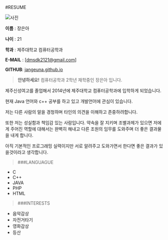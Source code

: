 #RESUME

![사진](profile.jpeg)


**이름** : 장은아

**나이** : 21

**학과** : 제주대학교 컴퓨터공학과

**E-MAIL** : [dmsdk2121@gmail.com]

**GITHUB**: [jangeuna.github.io](http://github.com/Eun-A)

>__안녕하세요!__  컴퓨터공학과 2학년 재학중인 장은아 입니다.
 <p>제주신성여고를 졸업해서 2014년에 제주대학교 컴퓨터공학과에 입학하게 되었습니다.
 <p>현재 Java 언어와 c++ 공부를 하고 있고 개발언어에 관심이 있습니다.
 <p>저는 다른 사람의 말을 경청하며 타인의 의견을 이해하고 존중하려합니다.
 <p>또한 저는 성실함과 책임감 있는 사람입니다. 약속을 잘 지키며 조별과제가 있으면 저에게 주어진 역할에 대해서는 완벽히 해내고 다른 조원의 임무를 도와주며 더 좋은 결과물을 내게 합니다. 
 <p>아직 기본적인 프로그래밍 실력이지만 서로 알려주고 도와가면서 한다면 좋은 결과가 있을것이라고 생각합니다.
 
 

>###LANGUAGUE

* C
* C++
* JAVA
* PHP
* HTML

>###INTERESTS

* 음악감상
* 자전거타기
* 영화감상
* 등산

